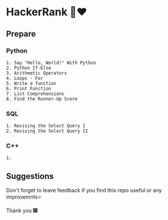 

# HackerRank 💚❤

## Prepare

### Python

    1. Say "Hello, World!" With Python
    2. Python If-Else
    3. Arithmetic Operators
    4. Loops - For
    5. Write a function
    6. Print Function
    7. List Comprehensions
    8. Find the Runner-Up Score

### SQL

    1. Revising the Select Query I
    2. Revising the Select Query II

### C++

    1. 

##  Suggestions

Don't forget to leave feedback if you find this repo useful or any improvemnts⭐

Thank you 🎆






